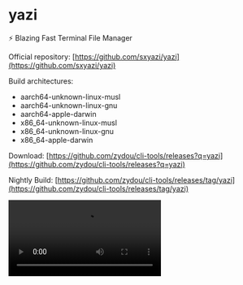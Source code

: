 # yazi

⚡️ Blazing Fast Terminal File Manager

Official repository: [https://github.com/sxyazi/yazi](https://github.com/sxyazi/yazi)

Build architectures:

- aarch64-unknown-linux-musl
- aarch64-unknown-linux-gnu
- aarch64-apple-darwin
- x86_64-unknown-linux-musl
- x86_64-unknown-linux-gnu
- x86_64-apple-darwin

Download: [https://github.com/zydou/cli-tools/releases?q=yazi](https://github.com/zydou/cli-tools/releases?q=yazi)

Nightly Build: [https://github.com/zydou/cli-tools/releases/tag/yazi](https://github.com/zydou/cli-tools/releases/tag/yazi)

<video src="https://github.com/sxyazi/yazi/assets/17523360/92ff23fa-0cd5-4f04-b387-894c12265cc7" controls="controls"></video>
